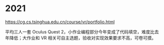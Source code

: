 # 2021

https://cg.cs.tsinghua.edu.cn/course/vr/portfolio.html

平均三人一套 Oculus Quest 2，小作业编程部分今年变成了代码填空，难度比去年降低；大作业和 VR 相关可自主选题，验收对实现效果要求不高，可卷可摸。

